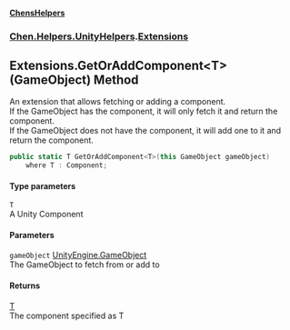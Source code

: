 #### [ChensHelpers](index 'index')
### [Chen.Helpers.UnityHelpers](Chen_Helpers_UnityHelpers 'Chen.Helpers.UnityHelpers').[Extensions](Chen_Helpers_UnityHelpers_Extensions 'Chen.Helpers.UnityHelpers.Extensions')
## Extensions.GetOrAddComponent&lt;T&gt;(GameObject) Method
An extension that allows fetching or adding a component.  
If the GameObject has the component, it will only fetch it and return the component.  
If the GameObject does not have the component, it will add one to it and return the component.  
```csharp
public static T GetOrAddComponent<T>(this GameObject gameObject)
    where T : Component;
```
#### Type parameters
<a name='Chen_Helpers_UnityHelpers_Extensions_GetOrAddComponent_T_(GameObject)_T'></a>
`T`  
A Unity Component
  
#### Parameters
<a name='Chen_Helpers_UnityHelpers_Extensions_GetOrAddComponent_T_(GameObject)_gameObject'></a>
`gameObject` [UnityEngine.GameObject](https://docs.microsoft.com/en-us/dotnet/api/UnityEngine.GameObject 'UnityEngine.GameObject')  
The GameObject to fetch from or add to
  
#### Returns
[T](Chen_Helpers_UnityHelpers_Extensions_GetOrAddComponent_T_(GameObject)#Chen_Helpers_UnityHelpers_Extensions_GetOrAddComponent_T_(GameObject)_T 'Chen.Helpers.UnityHelpers.Extensions.GetOrAddComponent&lt;T&gt;(GameObject).T')  
The component specified as T
